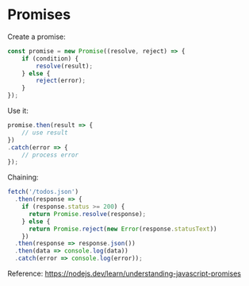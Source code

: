 # Promises

Create a promise:
```JavaScript
const promise = new Promise((resolve, reject) => {
    if (condition) {
        resolve(result);
    } else {
        reject(error);
    }
});
```

Use it:
```JavaScript
promise.then(result => {
    // use result
})
.catch(error => {
    // process error
});
```

Chaining:
```JavaScript
fetch('/todos.json')
  .then(response => {
    if (response.status >= 200) {
      return Promise.resolve(response);
    } else {
      return Promise.reject(new Error(response.statusText))
    })
  .then(response => response.json())
  .then(data => console.log(data))
  .catch(error => console.log(error));
```

Reference: https://nodejs.dev/learn/understanding-javascript-promises
